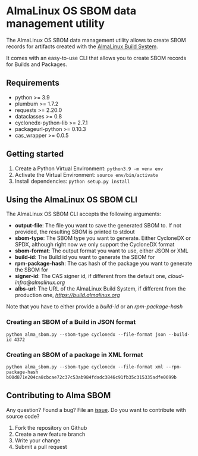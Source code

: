 # AlmaLinux OS SBOM data management utility

The AlmaLinux OS SBOM data management utility allows to create SBOM records for artifacts created with the [AlmaLinux Build System](https://github.com/AlmaLinux/build-system).

It comes with an easy-to-use CLI that allows you to create SBOM records for Builds and Packages.

## Requirements

* python >= 3.9
* plumbum >= 1.7.2
* requests >= 2.20.0
* dataclasses >= 0.8
* cyclonedx-python-lib >= 2.7.1
* packageurl-python >= 0.10.3
* cas_wrapper >= 0.0.5

## Getting started

1. Create a Python Virtual Environment: `python3.9 -m venv env`
2. Activate the Virtual Environment: `source env/bin/activate`
3. Install dependencies: `python setup.py install`

## Using the AlmaLinux OS SBOM CLI

The AlmaLinux OS SBOM CLI accepts the following arguments:

* __output-file__: The file you want to save the generated SBOM to. If not provided, the resulting SBOM is printed to stdout
* __sbom-type__: The SBOM type you want to generate. Either CycloneDX or SPDX, although right now we only support the CycloneDX format
* __sbom-format__: The output format you want to use, either JSON or XML
* __build-id__: The Build id you want to generate the SBOM for
* __rpm-package-hash__: The cas hash of the package you want to generate the SBOM for
* __signer-id__: The CAS signer id, if different from the default one, _cloud-infra@almalinux.org_
* __albs-url__: The URL of the AlmaLinux Build System, if different from the production one, _https://build.almalinux.org_

Note that you have to either provide a _build-id_ or an _rpm-package-hash_

### Creating an SBOM of a Build in JSON format

`python alma_sbom.py --sbom-type cyclonedx --file-format json --build-id 4372`

### Creating an SBOM of a package in XML format

`python alma_sbom.py --sbom-type cyclonedx --file-format xml --rpm-package-hash b00d871e204ca8cbcae72c37c53ab984fdadc3846c91fb35c315335adfe0699b`

## Contributing to Alma SBOM

Any question? Found a bug? File an [issue](https://github.com/AlmaLinux/alma-sbom/issues).
Do you want to contribute with source code?
1. Fork the repository on Github
2. Create a new feature branch
3. Write your change
4. Submit a pull request
